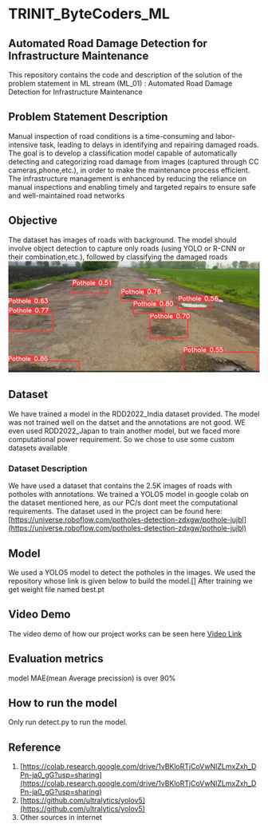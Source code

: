 # TRINIT_ByteCoders_ML
## Automated Road Damage Detection for Infrastructure Maintenance
This repository contains the code and description of the solution of the problem statement in ML stream (ML_01) : Automated Road Damage Detection for Infrastructure Maintenance
## Problem Statement Description
Manual inspection of road conditions is a time-consuming and labor-intensive
task, leading to delays in identifying and repairing damaged roads. The goal is to
develop a classification model capable of automatically detecting and
categorizing road damage from images (captured through CC
cameras,phone,etc.), in order to make the maintenance process efficient. The
infrastructure management is enhanced by reducing the reliance on manual
inspections and enabling timely and targeted repairs to ensure safe and
well-maintained road networks
## Objective
The dataset has images of roads with background. The model should
involve object detection to capture only roads (using YOLO or R-CNN or
their combination,etc.), followed by classifying the damaged roads
![Image](/example.png)
## Dataset
We have trained a model in the RDD2022_India dataset provided. The model was not trained well on the datset and the annotations are not good. WE even used RDD2022_Japan to train another model, but we faced more computational power requirement. So we chose to use some custom datasets available
### Dataset Description
We have used a dataset that contains the 2.5K images of roads with potholes with annotations. We trained a YOLO5 model in google colab on the dataset mentioned here, as our PC/s dont meet the computational requirements. The dataset used in the project can be found here: [https://universe.roboflow.com/potholes-detection-zdxgw/pothole-jujbl](https://universe.roboflow.com/potholes-detection-zdxgw/pothole-jujbl)
## Model
We used a YOLO5 model to detect the potholes in the images. We used the repository whose link is given below to build the model.[] After training we get weight file named best.pt 
## Video Demo
The video demo of how our project works can be seen here [Video Link](https://drive.google.com/file/d/12UcH7yAfSLC51zBQ0DXfktxFyVDF2iT_/view)
## Evaluation metrics
model MAE(mean Average precission) is over 90%
## How to run the model
Only run detect.py to run the model.
## Reference
1. [https://colab.research.google.com/drive/1vBKloRTjCoVwNIZLmxZxh_DPn-ja0_gG?usp=sharing](https://colab.research.google.com/drive/1vBKloRTjCoVwNIZLmxZxh_DPn-ja0_gG?usp=sharing)
2. [https://github.com/ultralytics/yolov5](https://github.com/ultralytics/yolov5)
3. Other sources in internet


